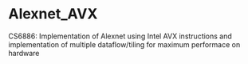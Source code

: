 # Alexnet_AVX

CS6886: Implementation of Alexnet using Intel AVX instructions and implementation of multiple dataflow/tiling for maximum performace on hardware
